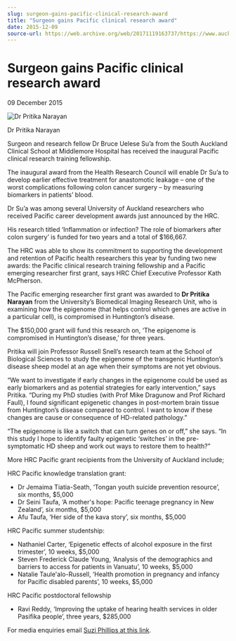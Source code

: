 ```yaml
---
slug: surgeon-gains-pacific-clinical-research-award
title: "Surgeon gains Pacific clinical research award"
date: 2015-12-09
source-url: https://web.archive.org/web/20171119163737/https://www.auckland.ac.nz/en/about/news-events-and-notices/news/news-2015/12/surgeon-gains-pacific-clinical-research-award.html
---
```

Surgeon gains Pacific clinical research award
=============================================

09 December 2015

![Dr Pritika Narayan](https://www.auckland.ac.nz/en/about/news-events-and-notices/news/news-2015/12/surgeon-gains-pacific-clinical-research-award/_jcr_content/par/textimage/image.img.jpg/1453432720951.jpg "Dr Pritika Narayan")

Dr Pritika Narayan

Surgeon and research fellow Dr Bruce Uelese Su’a from the South Auckland Clinical School at Middlemore Hospital has received the inaugural Pacific clinical research training fellowship.

The inaugural award from the Health Research Council will enable Dr Su’a to develop earlier effective treatment for anastomotic leakage – one of the worst complications following colon cancer surgery – by measuring biomarkers in patients’ blood.

Dr Su’a was among several University of Auckland researchers who received Pacific career development awards just announced by the HRC.

His research titled ‘Inflammation or infection? The role of biomarkers after colon surgery’ is funded for two years and a total of $166,667.

The HRC was able to show its commitment to supporting the development and retention of Pacific health researchers this year by funding two new awards: the Pacific clinical research training fellowship and a Pacific emerging researcher first grant, says HRC Chief Executive Professor Kath McPherson.

The Pacific emerging researcher first grant was awarded to **Dr Pritika Narayan** from the University’s Biomedical Imaging Research Unit, who is examining how the epigenome (that helps control which genes are active in a particular cell), is compromised in Huntington’s disease.

The $150,000 grant will fund this research on, ‘The epigenome is compromised in Huntington’s disease,’ for three years.

Pritika will join Professor Russell Snell’s research team at the School of Biological Sciences to study the epigenome of the transgenic Huntington’s disease sheep model at an age when their symptoms are not yet obvious.

“We want to investigate if early changes in the epigenome could be used as early biomarkers and as potential strategies for early intervention,” says Pritika. “During my PhD studies (with Prof Mike Dragunow and Prof Richard Faull), I found significant epigenetic changes in post-mortem brain tissue from Huntington’s disease compared to control. I want to know if these changes are cause or consequence of HD-related pathology.”

“The epigenome is like a switch that can turn genes on or off,” she says. “In this study I hope to identify faulty epigenetic ‘switches’ in the pre-symptomatic HD sheep and work out ways to restore them to health?”

More HRC Pacific grant recipients from the University of Auckland include;

HRC Pacific knowledge translation grant:

*   Dr Jemaima Tiatia-Seath, ‘Tongan youth suicide prevention resource’, six months, $5,000
*   Dr Seini Taufa, ‘A mother's hope: Pacific teenage pregnancy in New Zealand’, six months, $5,000
*   Afu Taufa, ‘Her side of the kava story’, six months, $5,000

HRC Pacific summer studentship:

*   Nathaniel Carter, ‘Epigenetic effects of alcohol exposure in the first trimester’, 10 weeks, $5,000
*   Steven Frederick Claude Young, ‘Analysis of the demographics and barriers to access for patients in Vanuatu’, 10 weeks, $5,000
*   Natalie Taule'alo-Russell, ‘Health promotion in pregnancy and infancy for Pacific disabled parents’, 10 weeks, $5,000

HRC Pacific postdoctoral fellowship

*   Ravi Reddy, ‘Improving the uptake of hearing health services in older Pasifika people’, three years, $285,000

For media enquiries email [Suzi Phillips at this link](mailto:s.phillips@auckland.ac.nz).